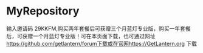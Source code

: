 # MyRepository
输入邀请码 29KKFM,购买两年套餐后可获赠三个月蓝灯专业版，购买一年套餐后，可获赠一个月蓝灯专业版！可在本页面下载，也可通过网址 https://github.com/getlantern/forum下载或在官网https://GetLantern.org 下载
